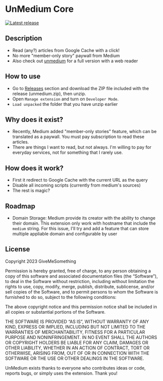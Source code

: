 # UnMedium Core

[![Latest release](https://img.shields.io/github/v/release/givemesomething/unmedium-core?color=facc15)](https://github.com/GiveMeSomething/unmedium-core/releases)

## Description

- Read (any?) articles from Google Cache with a click!
- No more "member-only story" paywall from Medium
- Also check out [unmedium](https://github.com/GiveMeSomething/unmedium) for a full version with a web reader

## How to use

- Go to [Releases](https://github.com/GiveMeSomething/unmedium-core/releases/tag/1.0.0) section and download the ZIP file included with the release (unmedium.zip), then unzip.
- Open `Manage extension` and turn on `Developer Mode`.
- `Load unpacked` the folder that you have unzip earlier

## Why does it exist?

- Recently, Medium added "member-only stories" feature, which can be translated as a paywall. You must pay subscription to read these articles.
- There are things I want to read, but not always. I'm willing to pay for everyday services, not for something that I rarely use.

## How does it work?

- First it redirect to Google Cache with the current URL as the query
- Disable all incoming scripts (currently from medium's sources)
- The rest is magic?

## Roadmap

- Domain Storage: Medium provide its creator with the ability to change their domain. This extension only work with hostname that include the `medium` string. For this issue, I'll try and add a feature that can store multiple appliable domain and configurable by user

## License

Copyright 2023 GiveMeSomething

Permission is hereby granted, free of charge, to any person obtaining a copy of this software and associated documentation files (the “Software”), to deal in the Software without restriction, including without limitation the rights to use, copy, modify, merge, publish, distribute, sublicense, and/or sell copies of the Software, and to permit persons to whom the Software is furnished to do so, subject to the following conditions:

The above copyright notice and this permission notice shall be included in all copies or substantial portions of the Software.

THE SOFTWARE IS PROVIDED “AS IS”, WITHOUT WARRANTY OF ANY KIND, EXPRESS OR IMPLIED, INCLUDING BUT NOT LIMITED TO THE WARRANTIES OF MERCHANTABILITY, FITNESS FOR A PARTICULAR PURPOSE AND NONINFRINGEMENT. IN NO EVENT SHALL THE AUTHORS OR COPYRIGHT HOLDERS BE LIABLE FOR ANY CLAIM, DAMAGES OR OTHER LIABILITY, WHETHER IN AN ACTION OF CONTRACT, TORT OR OTHERWISE, ARISING FROM, OUT OF OR IN CONNECTION WITH THE SOFTWARE OR THE USE OR OTHER DEALINGS IN THE SOFTWARE.

UnMedium exists thanks to everyone who contributes ideas or code, reports bugs, or simply uses the extension. Thank you!
